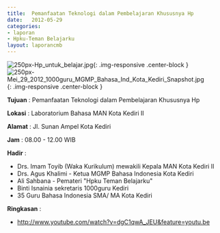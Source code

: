 ```yaml
---	
title: 	Pemanfaatan Teknologi dalam Pembelajaran Khususnya Hp
date: 	2012-05-29
categories:	
- laporan	
- Hpku-Teman Belajarku	
layout: laporancmb	
---	
```

	
![250px-Hp_untuk_belajar.jpg](/uploads/250px-Hp_untuk_belajar.jpg){: .img-responsive .center-block }	
![250px-Mei_29_2012_1000guru_MGMP_Bahasa_Ind_Kota_Kediri_Snapshot.jpg](/uploads/250px-Mei_29_2012_1000guru_MGMP_Bahasa_Ind_Kota_Kediri_Snapshot.jpg){: .img-responsive .center-block }	
	
**Tujuan** :	Pemanfaatan Teknologi dalam Pembelajaran Khususnya Hp

**Lokasi** :	Laboratorium Bahasa MAN Kota Kediri II
	
**Alamat** : 	Jl. Sunan Ampel Kota Kediri
	
**Jam** :	08.00 - 12.00 WIB
	
**Hadir** :	
*	Drs. Imam Toyib (Waka Kurikulum) mewakili Kepala MAN Kota Kediri II
*	Drs. Agus Khalimi - Ketua MGMP Bahasa Indonesia Kota Kediri
*	Ali Sahbana - Pemateri "Hpku Teman Belajarku"
*	Binti Isnainia sekretaris 1000guru Kediri
*	35 Guru Bahasa Indonesia SMA/ MA Kota Kediri

**Ringkasan** :	
*	http://www.youtube.com/watch?v=dgC1qwA_JEU&feature=youtu.be
